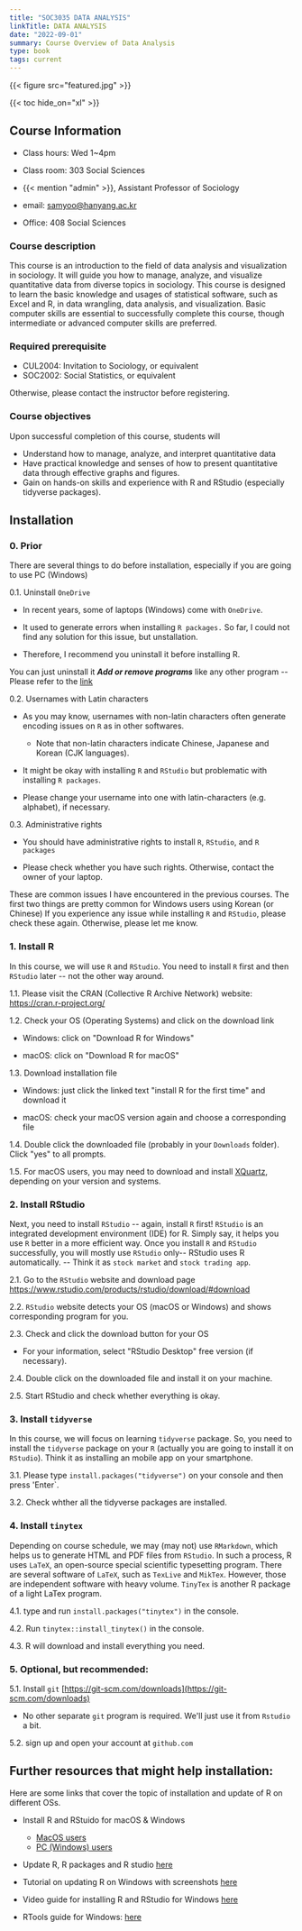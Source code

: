 ```yaml
---
title: "SOC3035 DATA ANALYSIS"
linkTitle: DATA ANALYSIS
date: "2022-09-01"
summary: Course Overview of Data Analysis 
type: book
tags: current
---
```


{{< figure src="featured.jpg" >}}

{{< toc hide_on="xl" >}}


## **Course Information** 

- Class hours: Wed 1~4pm 
- Class room: 303 Social Sciences 

- {{< mention "admin" >}}, Assistant Professor of Sociology 
- email: samyoo@hanyang.ac.kr
- Office: 408 Social Sciences


### Course description

This course is an introduction to the field of data analysis and visualization in sociology. It will guide you how to manage, analyze, and visualize quantitative data from diverse topics in sociology. This course is designed to learn the basic knowledge and usages of statistical software, such as Excel and R, in data wrangling, data analysis, and visualization. Basic computer skills are essential to successfully complete this course, though intermediate or advanced computer skills are preferred.

### Required prerequisite

- CUL2004: Invitation to Sociology, or equivalent 
- SOC2002: Social Statistics, or equivalent

Otherwise, please contact the instructor before registering.

### Course objectives

Upon successful completion of this course, students will  
- Understand how to manage, analyze, and interpret quantitative data 
- Have practical knowledge and senses of how to present quantitative data through effective graphs and figures.
- Gain on hands-on skills and experience with R and RStudio (especially tidyverse packages).

## Installation

### 0. Prior 

There are several things to do before installation, especially if you are going to use PC (Windows)

0.1. Uninstall `OneDrive` 

- In recent years, some of laptops (Windows) come with `OneDrive`.   
    
- It used to generate errors when installing `R packages.` So far, I could not find any solution for this issue, but unstallation. 
    
- Therefore, I recommend you uninstall it before installing R. 
    
You can just uninstall it **_Add or remove programs_** like any other program -- Please refer to the [link](https://support.microsoft.com/en-us/office/turn-off-disable-or-uninstall-onedrive-f32a17ce-3336-40fe-9c38-6efb09f944b0)
    
    
0.2. Usernames with Latin characters 

- As you may know, usernames with non-latin characters often generate encoding issues on `R` as in other softwares.  

    - Note that non-latin characters indicate Chinese, Japanese and Korean (CJK languages). 
        
- It might be okay with installing `R` and `RStudio` but problematic with installing `R packages`.  
        
- Please change your username into one with latin-characters (e.g. alphabet), if necessary.  
    
0.3. Administrative rights

- You should have administrative rights to install `R`, `RStudio`, and `R packages`
    
- Please check whether you have such rights. 
    Otherwise, contact the owner of your laptop. 
    
These are common issues I have encountered in the previous courses. 
The first two things are pretty common for Windows users using Korean (or Chinese)
If you experience any issue while installing `R` and `RStudio`, please check these again. 
Otherwise, please let me know. 
    

### 1. Install R 

In this course, we will use `R` and `RStudio`. 
You need to install `R` first and then `RStudio` later -- not the other way around. 

1.1. Please visit the CRAN (Collective R Archive Network) website: <https://cran.r-project.org/>

1.2. Check your OS (Operating Systems) and click on the download link  

- Windows: click on "Download R for Windows"  
    
- macOS: click on "Download R for macOS"   
    
1.3. Download installation file

- Windows: just click the linked text "install R for the first time" and download it  
    
- macOS: check your macOS version again and choose a corresponding file  
    
1.4. Double click the downloaded file (probably in your `Downloads` folder). Click "yes" to all prompts. 

1.5. For macOS users, you may need to download and install [XQuartz](https://www.xquartz.org/), depending on your version and systems. 



### 2. Install RStudio

Next, you need to install `RStudio` -- again, install `R` first!
`RStudio` is an integrated development environment (IDE) for R. Simply say, it helps you use `R` better in a more efficient way.  Once you install `R` and `RStudio` successfully, you will mostly use `RStudio` only-- RStudio uses R automatically. -- Think it as `stock market` and `stock trading app`.



2.1. Go to the `RStudio` website and download page <https://www.rstudio.com/products/rstudio/download/#download>

2.2. `RStudio` website detects your OS (macOS or Windows) and shows corresponding program for you. 

2.3. Check and click the download button for your OS 

- For your information, select "RStudio Desktop" free version (if necessary). 
 
2.4. Double click on the downloaded file and install it on your machine. 

2.5. Start RStudio and check whether everything is okay. 


### 3. Install `tidyverse`

In this course, we will focus on learning `tidyverse` package. 
So, you need to install the `tidyverse` package on your `R` (actually you are going to install it on `RStudio`). 
Think it as installing an mobile app on your smartphone. 

3.1. Please type `install.packages("tidyverse")` on your console and then press 'Enter`. 

3.2. Check whther all the tidyverse packages are installed.



### 4. Install `tinytex`

Depending on course schedule, we may (may not) use `RMarkdown`, which helps us to generate HTML and PDF files from `RStudio`.
In such a process, R uses `LaTeX`, an open-source special scientific typesetting program. There are several software of `LaTeX`, such as `TexLive` and `MikTex`. However, those are independent software with heavy volume. `TinyTex` is another R package of a light LaTex program. 

4.1. type and run `install.packages("tinytex")` in the console.

4.2. Run `tinytex::install_tinytex()` in the console.

4.3. R will download and install everything you need.



### 5. Optional, but recommended:

5.1. Install `git` [https://git-scm.com/downloads](https://git-scm.com/downloads) 

- No other separate `git` program is required. We'll just use it from `Rstudio` a bit.

5.2. sign up and open your account at `github.com`

## Further resources that might help installation:

Here are some links that cover the topic of installation and update of R on different OSs. 

* Install R and RStuido for macOS & Windows
    - [MacOS users](https://www.reed.edu/data-at-reed/software/R/r_studio.html) 
    - [PC (Windows) users](https://www.reed.edu/data-at-reed/software/R/r_studio_pc.html)

* Update R, R packages and R studio 
[here](https://bootstrappers.umassmed.edu/bootstrappers-courses/courses/rCourse/Additional_Resources/Updating_R.html)

* Tutorial on updating R on Windows with screenshots
[here](https://www.r-statistics.com/2015/06/a-step-by-step-screenshots-tutorial-for-upgrading-r-on-windows/)

* Video guide for installing R and RStudio for Windows
[here](https://www.youtube.com/watch?v=NZxSA80lF1I&ab_channel=TechDecodeTutorials)

* RTools guide for Windows:
[here](https://www.youtube.com/watch?v=FXWLR2DGgI8&t=34s)
